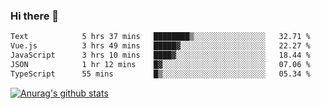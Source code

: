### Hi there 👋



<!--
**webB1an/webB1an** is a ✨ _special_ ✨ repository because its `README.md` (this file) appears on your GitHub profile.

Here are some ideas to get you started:

- 🔭 I’m currently working on ...
- 🌱 I’m currently learning ...
- 👯 I’m looking to collaborate on ...
- 🤔 I’m looking for help with ...
- 💬 Ask me about ...
- 📫 How to reach me: ...
- 😄 Pronouns: ...
- ⚡ Fun fact: ...
-->

<!--START_SECTION:waka-->

```txt
Text            5 hrs 37 mins   ████████▒░░░░░░░░░░░░░░░░   32.71 %
Vue.js          3 hrs 49 mins   █████▓░░░░░░░░░░░░░░░░░░░   22.27 %
JavaScript      3 hrs 10 mins   ████▓░░░░░░░░░░░░░░░░░░░░   18.44 %
JSON            1 hr 12 mins    █▓░░░░░░░░░░░░░░░░░░░░░░░   07.06 %
TypeScript      55 mins         █▒░░░░░░░░░░░░░░░░░░░░░░░   05.34 %
```

<!--END_SECTION:waka-->


[![Anurag's github stats](https://github-readme-stats.vercel.app/api?username=webB1an&show_icons=true&theme=radical)](https://github.com/anuraghazra/github-readme-stats)

